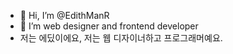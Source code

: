 - 👋 Hi, I’m @EdithManR
- 👀 I’m web designer and frontend developer
- 저는 에딨이에요, 저는 웹 디자이너하고 프로그래머예요.
  

<!---
EdithManR/EdithManR is a ✨ special ✨ repository because its `README.md` (this file) appears on your GitHub profile.
You can click the Preview link to take a look at your changes.
--->
